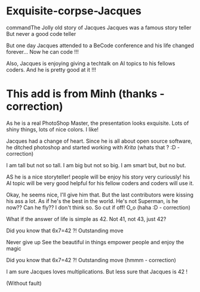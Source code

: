 # Exquisite-corpse-Jacques

  
commandThe Jolly old story of Jacques
Jacques was a famous story teller
But never a good code teller

But one day Jacques attended to
a BeCode conference and his life
changed forever... Now he can code
!!!

Also, Jacques is enjoying giving a techtalk
on AI topics to his fellows coders. And he
is pretty good at it !!!

This add is from Minh
(thanks -correction)
=======
As he is a real PhotoShop Master, the 
presentation looks exquisite. Lots of shiny things, 
lots of nice colors. I like! 


Jacques had a change of heart.
Since he is all about open source software, he ditched photoshop
and started working with *Krita*
(whats that ? :D - correction)

I am tall but not so tall.
I am big but not so big.
I am smart but, but no but.

AS he is a nice storyteller! people will be enjoy his story very curiously!
his AI topic will be very good helpful for his fellow coders and coders will use it.

Okay, he seems nice, I'll give him that. But the last contributors were kissing his ass a lot. As if he's the best in the world. He's not Superman, is he now?? Can he fly?? I don't think so. So cut if off! O_o 
(haha :D - correction)

What if the answer of life is simple as 42. Not 41, not 43, just 42?

Did you know that 6x7=42 ?! Outstanding move


Never give up 
See the beautiful in things 
empower people and enjoy the magic 


Did you know that 6x7=42 ?! Outstanding move (hmmm - correction)

I am sure Jacques loves multiplications. 
But less sure that Jacques is 42 ! 


(Without fault)


